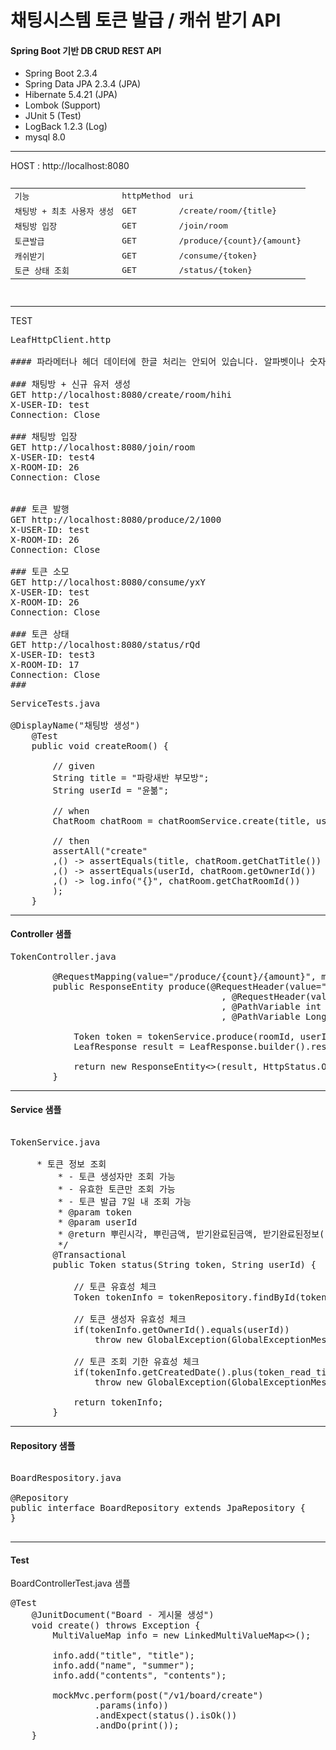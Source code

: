 # 채팅시스템 토큰 발급 / 캐쉬 받기 API

#### Spring Boot 기반 DB CRUD REST API

- Spring Boot 2.3.4
- Spring Data JPA 2.3.4 (JPA)
- Hibernate 5.4.21 (JPA)
- Lombok (Support)
- JUnit 5 (Test)
- LogBack 1.2.3 (Log)
- mysql 8.0

-------
HOST : http://localhost:8080

<pre>
<table>
<tr><td>기능</td><td>httpMethod</td><td>uri</td></tr>
<tr><td>채팅방 + 최초 사용자 생성 </td><td>GET</td><td>/create/room/{title}</td></tr>
<tr><td>채팅방 입장</td><td>GET</td><td>/join/room</td></tr>
<tr><td>토큰발급</td><td>GET</td><td>/produce/{count}/{amount}</td></tr>
<tr><td>캐쉬받기</td><td>GET</td><td>/consume/{token}</td></tr>
<tr><td>토큰 상태 조회</td><td>GET</td><td>/status/{token}</td></tr>
</table>
</pre>
 

-------
TEST

<pre>
LeafHttpClient.http

#### 파라메터나 헤더 데이터에 한글 처리는 안되어 있습니다. 알파벳이나 숫자로 테스트가 가능합니다.

### 채팅방 + 신규 유저 생성
GET http://localhost:8080/create/room/hihi
X-USER-ID: test
Connection: Close

### 채팅방 입장
GET http://localhost:8080/join/room
X-USER-ID: test4
X-ROOM-ID: 26
Connection: Close


### 토큰 발행
GET http://localhost:8080/produce/2/1000
X-USER-ID: test
X-ROOM-ID: 26
Connection: Close

### 토큰 소모
GET http://localhost:8080/consume/yxY
X-USER-ID: test
X-ROOM-ID: 26
Connection: Close

### 토큰 상태
GET http://localhost:8080/status/rQd
X-USER-ID: test3
X-ROOM-ID: 17
Connection: Close
###
</pre>

<pre>
ServiceTests.java

@DisplayName("채팅방 생성")
    @Test
    public void createRoom() {

        // given
        String title = "파랑새반 부모방";
        String userId = "윤볾";

        // when
        ChatRoom chatRoom = chatRoomService.create(title, userId);

        // then
        assertAll("create"
        ,() -> assertEquals(title, chatRoom.getChatTitle())
        ,() -> assertEquals(userId, chatRoom.getOwnerId())
        ,() -> log.info("{}", chatRoom.getChatRoomId())
        );
    }
</pre>

-------

#### Controller 샘플
<pre>
TokenController.java

        @RequestMapping(value="/produce/{count}/{amount}", method = {RequestMethod.GET})
        public ResponseEntity<LeafResponse> produce(@RequestHeader(value="X-USER-ID") String userId
                                        , @RequestHeader(value="X-ROOM-ID") Long roomId
                                        , @PathVariable int count
                                        , @PathVariable Long amount) {
    
            Token token = tokenService.produce(roomId, userId, count, amount);
            LeafResponse<Token> result = LeafResponse.<Token>builder().result(token).build();
    
            return new ResponseEntity<>(result, HttpStatus.OK);
        }
</pre>

-------

#### Service 샘플
<pre>

TokenService.java
    
     * 토큰 정보 조회
         * - 토큰 생성자만 조회 가능
         * - 유효한 토큰만 조회 가능
         * - 토큰 발급 7일 내 조회 가능
         * @param token
         * @param userId
         * @return 뿌린시각, 뿌린금액, 받기완료된금액, 받기완료된정보([받은금액, 받은사용자 아이디])
         */
        @Transactional
        public Token status(String token, String userId) {
    
            // 토큰 유효성 체크
            Token tokenInfo = tokenRepository.findById(token).orElseThrow(GlobalExceptionMessage.INVALID_TOKEN::exception);
    
            // 토큰 생성자 유효성 체크
            if(tokenInfo.getOwnerId().equals(userId))
                throw new GlobalException(GlobalExceptionMessage.INVALID_TOKEN_OWNER2);
    
            // 토큰 조회 기한 유효성 체크
            if(tokenInfo.getCreatedDate().plus(token_read_time, ChronoUnit.DAYS).isBefore(LocalDateTime.now()))
                throw new GlobalException(GlobalExceptionMessage.INVALID_TOKEN_DATE);
    
            return tokenInfo;
        }
</pre>

-------

#### Repository 샘플
<pre>

BoardRespository.java

@Repository
public interface BoardRepository extends JpaRepository<Board, Long> {
}

</pre>

-------

#### Test
BoardControllerTest.java 샘플

<pre>
@Test
    @JunitDocument("Board - 게시물 생성")
    void create() throws Exception {
        MultiValueMap<String, String> info = new LinkedMultiValueMap<>();

        info.add("title", "title");
        info.add("name", "summer");
        info.add("contents", "contents");

        mockMvc.perform(post("/v1/board/create")
                .params(info))
                .andExpect(status().isOk())
                .andDo(print());
    }
</pre>

